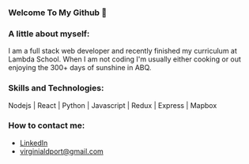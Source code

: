 ### Welcome To My Github 👋
### A little about myself:
I am a full stack web developer and recently finished my curriculum  at Lambda School. When I am not coding I'm usually either cooking or out enjoying the 300+ days of sunshine in ABQ.

### Skills and Technologies:
Nodejs
| React
| Python
| Javascript
| Redux
| Express
| Mapbox

### How to contact me:

* [LinkedIn](https://www.linkedin.com/in/virginia-davenport/)
* virginialdport@gmail.com


